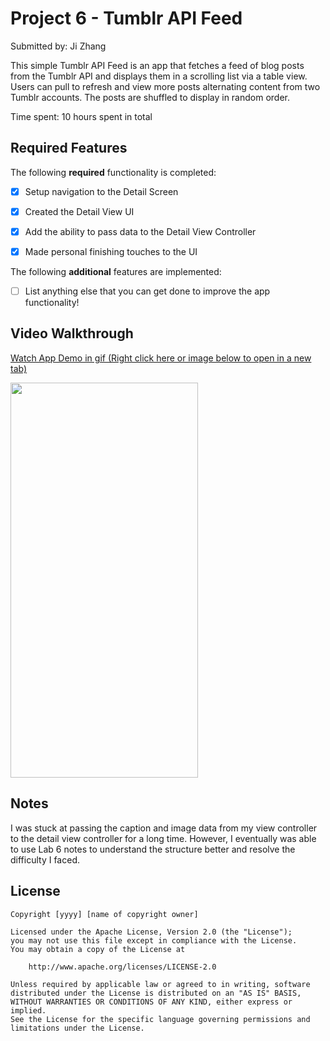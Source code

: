 # Project 6 - Tumblr API Feed

Submitted by: Ji Zhang

This simple Tumblr API Feed is an app that fetches a feed of blog posts from the Tumblr API and displays them in a scrolling list via a table view. Users can pull to refresh and view more posts alternating content from two Tumblr accounts. The posts are shuffled to display in random order.

Time spent: 10 hours spent in total

## Required Features

The following **required** functionality is completed:

- [X] Setup navigation to the Detail Screen
- [X] Created the Detail View UI
- [X] Add the ability to pass data to the Detail View Controller
- [X] Made personal finishing touches to the UI


The following **additional** features are implemented:

- [ ] List anything else that you can get done to improve the app functionality!

## Video Walkthrough

<div>
    <a href="https://i.imgur.com/0cfWqXN.gif">
      <p>Watch App Demo in gif (Right click here or image below to open in a new tab)</p>
    </a>
    <a href="https://imgur.com/0cfWqXN">
      <img src="https://i.imgur.com/0cfWqXNl.gif" width="300" height="632">
    </a>
  </div>

## Notes

I was stuck at passing the caption and image data from my view controller to the detail view controller for a long time. However, I eventually was able to use Lab 6 notes to understand the structure better and resolve the difficulty I faced. 

## License

    Copyright [yyyy] [name of copyright owner]

    Licensed under the Apache License, Version 2.0 (the "License");
    you may not use this file except in compliance with the License.
    You may obtain a copy of the License at

        http://www.apache.org/licenses/LICENSE-2.0

    Unless required by applicable law or agreed to in writing, software
    distributed under the License is distributed on an "AS IS" BASIS,
    WITHOUT WARRANTIES OR CONDITIONS OF ANY KIND, either express or implied.
    See the License for the specific language governing permissions and
    limitations under the License.
